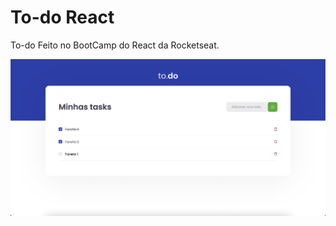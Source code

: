 # To-do React

To-do Feito no BootCamp do React da Rocketseat.

<img src="/public/img-todo-readme.png" />
